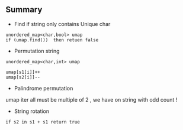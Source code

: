 ## Summary


* Find if string only contains Unique char
```
unordered_map<char,bool> umap
if (umap.find())  then retuen false
```

* Permutation string

```
unordered_map<char,int> umap

umap[s1[i]]++
umap[s2[i]]--
```

* Palindrome permutation 

umap iter all must be multiple of 2 , we have on string with odd count !

* String rotation 

`if s2 in s1 + s1 return true`


